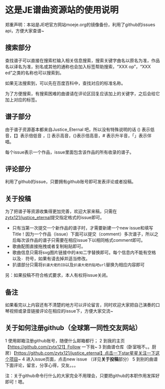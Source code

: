 # 这是JE谱曲资源站的使用说明

郑重声明：本站是JE吧官方网站moeje.org的镜像备份，利用了github的issues api，方便大家查谱~

## 搜索部分

查找谱子可以直接在搜索栏输入相关信息搜索，搜索关键字曲名以原名为准，作品名以译名为准，别名或其他的通称也会加入标签帮助搜索，“XXX op”，“XXX ed”之类的名称也可以搜索到。

如果无法搜索到，可以先在百度百科中，查找对应的标准名称。

为了方便搜索，有搜索困难的曲谱请在评论区回复应该加上的关键字，之后会给它加上对应的标签。

## 谱子部分

由于谱子资源基本都来自Justice_Eternal 吧，所以没有特殊说明的话 () 表示低音，【】表示倍低音 ，[] 表示高音，{}表示倍高音，# 表示升半音，「」表示伴唱。

每个issue表示一个作品，issue里面包含该作品的所有收录的谱子。

## 评论部分

利用了github的issue，只要拥有github账号即可发表评论或者投稿。

## 关于投稿

为了把谱子等资源收集得更加完善，欢迎大家来稿，只需在[zytx121/justice_eternal](https://github.com/zytx121/justice_eternal/issues)提交指定格式的issue即可。

- 只有当第一次提交一个新作品的谱子时，才需要新建一个new issue和填写Title！因为一个作品（issue）下面可以提交（comment）多次谱子，所以之后每次该作品的谱子只需要在相应issue下以相同格式comment即可。
- 歌曲配图直接拖拽或者复制粘贴即可。
- 歌曲信息只需将svg图片链接中的`未知`二字替换即可。每个信息内不能有空格以及`- `符号，如果有请去掉并适当修改。
- 扒谱部分只需将`扒谱大佬的ID`以及`扒谱大佬的贴吧url`替换为相应内容即可

另：如果投稿不符合格式要求，本人有权将issue关闭。

## 备注

如果看完以上内容还有不清楚的地方可以评论留言，同时欢迎大家把自己演奏的口琴视频或录音链接评论在相应的issue下，方便大家交流~



## 关于如何注册github（全球第一同性交友网站）

1 使用邮箱注册github账号，随便什么邮箱都行；
2 到我的主页【https://github.com/zytx121】Follow 一下我~
3 到曲谱仓库（卧室哦不。。厨房）【https://github.com/zytx121/justice_eternal】点击一下star星星关注一下这个项目~
4 进入issue页面，点击new issue （详见**关于投稿**部分）
5 到别的曲谱下面评论，留言，分享心得，交友。。。

注：关于github命令行什么的大家完全不用理会，只要把github的本职作用发挥好即可！嗯。